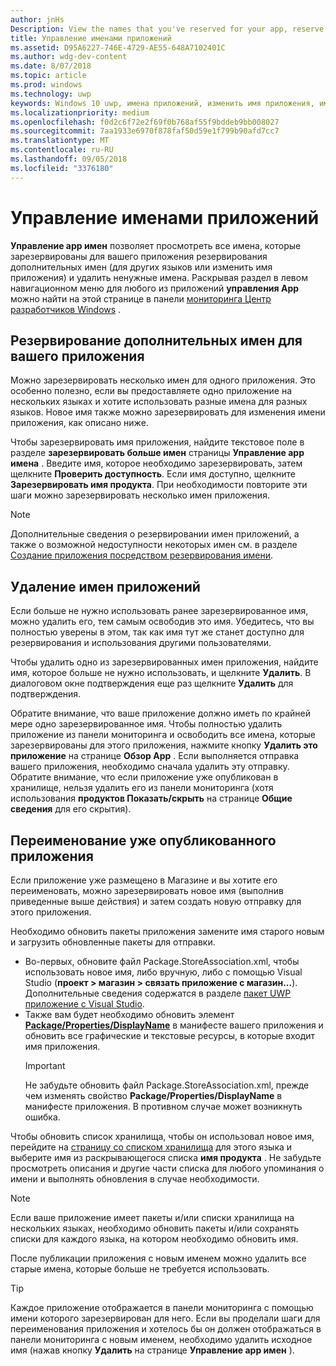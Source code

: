 ```yaml
---
author: jnHs
Description: View the names that you've reserved for your app, reserve additional names (for other languages or to change your app's name), and delete reserved names that you don't need anymore.
title: Управление именами приложений
ms.assetid: D95A6227-746E-4729-AE55-648A7102401C
ms.author: wdg-dev-content
ms.date: 8/07/2018
ms.topic: article
ms.prod: windows
ms.technology: uwp
keywords: Windows 10 uwp, имена приложений, изменить имя приложения, имя приложения, название игры, название продукта
ms.localizationpriority: medium
ms.openlocfilehash: f0d2c6f72e2f69f0b768af55f9bddeb9bb008027
ms.sourcegitcommit: 7aa1933e6970f878faf50d59e1f799b90afd7cc7
ms.translationtype: MT
ms.contentlocale: ru-RU
ms.lasthandoff: 09/05/2018
ms.locfileid: "3376180"
---
```

# <a name="manage-app-names"></a>Управление именами приложений

**Управление app имен** позволяет просмотреть все имена, которые зарезервированы для вашего приложения резервирования дополнительных имен (для других языков или изменить имя приложения) и удалить ненужные имена. Раскрывая раздел в левом навигационном меню для любого из приложений **управления App** можно найти на этой странице в панели [мониторинга Центр разработчиков Windows](https://partner.microsoft.com/dashboard) .


## <a name="reserve-additional-names-for-your-app"></a>Резервирование дополнительных имен для вашего приложения

Можно зарезервировать несколько имен для одного приложения. Это особенно полезно, если вы предоставляете одно приложение на нескольких языках и хотите использовать разные имена для разных языков. Новое имя также можно зарезервировать для изменения имени приложения, как описано ниже.

Чтобы зарезервировать имя приложения, найдите текстовое поле в разделе **зарезервировать больше имен** страницы **Управление app имена** . Введите имя, которое необходимо зарезервировать, затем щелкните **Проверить доступность**. Если имя доступно, щелкните **Зарезервировать имя продукта**. При необходимости повторите эти шаги можно зарезервировать несколько имен приложения.

> [!NOTE]
> Дополнительные сведения о резервировании имен приложений, а также о возможной недоступности некоторых имен см. в разделе [Создание приложения посредством резервирования имени](create-your-app-by-reserving-a-name.md).


## <a name="delete-app-names"></a>Удаление имен приложений

Если больше не нужно использовать ранее зарезервированное имя, можно удалить его, тем самым освободив это имя. Убедитесь, что вы полностью уверены в этом, так как имя тут же станет доступно для резервирования и использования другими пользователями.

Чтобы удалить одно из зарезервированных имен приложения, найдите имя, которое больше не нужно использовать, и щелкните **Удалить**. В диалоговом окне подтверждения еще раз щелкните **Удалить** для подтверждения.

Обратите внимание, что ваше приложение должно иметь по крайней мере одно зарезервированное имя. Чтобы полностью удалить приложение из панели мониторинга и освободить все имена, которые зарезервированы для этого приложения, нажмите кнопку **Удалить это приложение** на странице **Обзор App** . Если выполняется отправка вашего приложения, необходимо сначала удалить эту отправку. Обратите внимание, что если приложение уже опубликован в хранилище, нельзя удалить его из панели мониторинга (хотя использования **продуктов Показать/скрыть** на странице **Общие сведения** для его скрытия). 


## <a name="rename-an-app-that-has-already-been-published"></a>Переименование уже опубликованного приложения

Если приложение уже размещено в Магазине и вы хотите его переименовать, можно зарезервировать новое имя (выполнив приведенные выше действия) и затем создать новую отправку для этого приложения. 

Необходимо обновить пакеты приложения замените имя старого новым и загрузить обновленные пакеты для отправки.
- Во-первых, обновите файл Package.StoreAssociation.xml, чтобы использовать новое имя, либо вручную, либо с помощью Visual Studio (**проект > магазин > связать приложение с магазин...**). Дополнительные сведения содержатся в разделе [пакет UWP приложение с Visual Studio](../packaging/packaging-uwp-apps.md).
- Также вам будет необходимо обновить элемент [**Package/Properties/DisplayName**](https://docs.microsoft.com/uwp/schemas/appxpackage/uapmanifestschema/element-displayname) в манифесте вашего приложения и обновить все графические и текстовые ресурсы, в которые входит имя приложения. 
  > [!IMPORTANT]
  > Не забудьте обновить файл Package.StoreAssociation.xml, прежде чем изменять свойство **Package/Properties/DisplayName** в манифесте приложения. В противном случае может возникнуть ошибка.

Чтобы обновить список хранилища, чтобы он использовал новое имя, перейдите на [страницу со списком хранилища](create-app-store-listings.md) для этого языка и выберите имя из раскрывающегося списка **имя продукта** . Не забудьте просмотреть описания и другие части списка для любого упоминания о имени и выполнять обновления в случае необходимости.

> [!NOTE]
> Если ваше приложение имеет пакеты и/или списки хранилища на нескольких языках, необходимо обновить пакеты и/или сохранять списки для каждого языка, на котором необходимо обновить имя.

После публикации приложения с новым именем можно удалить все старые имена, которые больше не требуется использовать.

> [!TIP]
> Каждое приложение отображается в панели мониторинга с помощью имени которого зарезервирован для него. Если вы проделали шаги для переименования приложения и хотелось бы он должен отображаться в панели мониторинга с новым именем, необходимо удалить исходное имя (нажав кнопку **Удалить** на странице **Управление app имен** ). 

 

 




